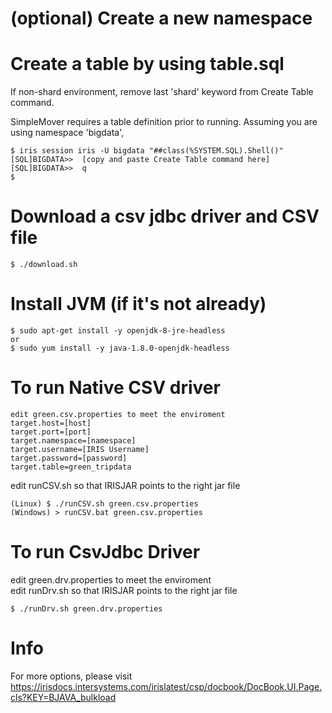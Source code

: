 # (optional) Create a new namespace
# Create a table by using table.sql
If non-shard environment, remove last 'shard' keyword from Create Table command.

SimpleMover requires a table definition prior to running.  Assuming you are using namespace 'bigdata',
```
$ iris session iris -U bigdata "##class(%SYSTEM.SQL).Shell()"  
[SQL]BIGDATA>>  [copy and paste Create Table command here]
[SQL]BIGDATA>>  q
$
```

# Download a csv jdbc driver and CSV file
```
$ ./download.sh
```
# Install JVM (if it's not already)
```
$ sudo apt-get install -y openjdk-8-jre-headless  
or  
$ sudo yum install -y java-1.8.0-openjdk-headless
```
# To run Native CSV driver
```
edit green.csv.properties to meet the enviroment
target.host=[host]  
target.port=[port]  
target.namespace=[namespace]  
target.username=[IRIS Username]  
target.password=[password]  
target.table=green_tripdata
```

edit runCSV.sh so that IRISJAR points to the right jar file  
```
(Linux) $ ./runCSV.sh green.csv.properties
(Windows) > runCSV.bat green.csv.properties
```
# To run CsvJdbc Driver
edit green.drv.properties to meet the enviroment  
edit runDrv.sh so that IRISJAR points to the right jar file  
```
$ ./runDrv.sh green.drv.properties
```
# Info
For more options, please visit   
https://irisdocs.intersystems.com/irislatest/csp/docbook/DocBook.UI.Page.cls?KEY=BJAVA_bulkload
